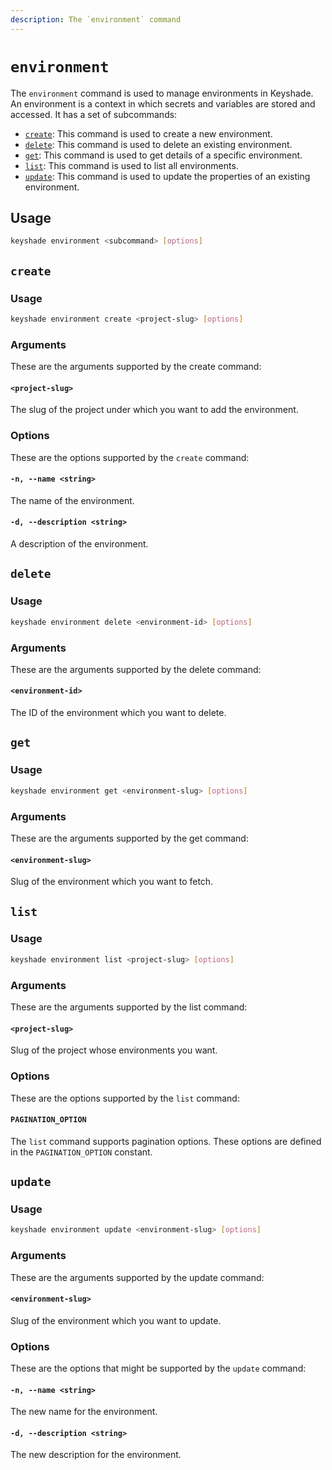 ```yaml
---
description: The `environment` command
---
```


# `environment`

The `environment` command is used to manage environments in Keyshade. An environment is a context in which secrets and variables are stored and accessed. It has a set of subcommands:

- [`create`](#create): This command is used to create a new environment.
- [`delete`](#delete): This command is used to delete an existing environment.
- [`get`](#get): This command is used to get details of a specific environment.
- [`list`](#list): This command is used to list all environments.
- [`update`](#update): This command is used to update the properties of an existing environment.

## Usage

```bash
keyshade environment <subcommand> [options]
```

## `create`

### Usage

```bash
keyshade environment create <project-slug> [options]
```

### Arguments

These are the arguments supported by the create command:

#### `<project-slug>`

The slug of the project under which you want to add the environment.

### Options

These are the options supported by the `create` command:

#### `-n, --name <string>`

The name of the environment.

#### `-d, --description <string>`

A description of the environment.

## `delete`

### Usage

```bash
keyshade environment delete <environment-id> [options]
```

### Arguments

These are the arguments supported by the delete command:

#### `<environment-id>`

The ID of the environment which you want to delete.

## `get`

### Usage

```bash
keyshade environment get <environment-slug> [options]
```

### Arguments

These are the arguments supported by the get command:

#### `<environment-slug>`

Slug of the environment which you want to fetch.

## `list`

### Usage

```bash
keyshade environment list <project-slug> [options]
```

### Arguments

These are the arguments supported by the list command:

#### `<project-slug>`

Slug of the project whose environments you want.

### Options

These are the options supported by the `list` command:

#### `PAGINATION_OPTION`

The `list` command supports pagination options. These options are defined in the `PAGINATION_OPTION` constant.

## `update`

### Usage

```bash
keyshade environment update <environment-slug> [options]
```

### Arguments

These are the arguments supported by the update command:

#### `<environment-slug>`

Slug of the environment which you want to update.

### Options

These are the options that might be supported by the `update` command:

#### `-n, --name <string>`

The new name for the environment.

#### `-d, --description <string>`

The new description for the environment.
